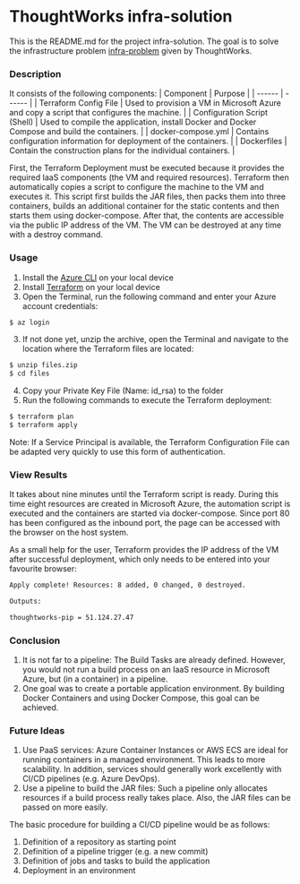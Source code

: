 # ThoughtWorks infra-solution

This is the README.md for the project infra-solution. The goal is to solve the infrastructure problem [infra-problem](https://github.com/ThoughtWorksInc/infra-problem) given by ThoughtWorks.

### Description
It consists of the following components:
| Component | Purpose |
| ------ | ------ |
| Terraform Config File | Used to provision a VM in Microsoft Azure and copy a script that configures the machine. |
| Configuration Script (Shell) | Used to compile the application, install Docker and Docker Compose and build the containers. |
| docker-compose.yml | Contains configuration information for deployment of the containers. |
| Dockerfiles | Contain the construction plans for the individual containers. |

First, the Terraform Deployment must be executed because it provides the required IaaS components (the VM and required resources). Terraform then automatically copies a script to configure the machine to the VM and executes it. This script first builds the JAR files, then packs them into three containers, builds an additional container for the static contents and then starts them using docker-compose. After that, the contents are accessible via the public IP address of the VM. The VM can be destroyed at any time with a destroy command.

### Usage
1) Install the [Azure CLI](https://docs.microsoft.com/de-de/cli/azure/install-azure-cli) on your local device
2) Install [Terraform](https://learn.hashicorp.com/tutorials/terraform/install-cli) on your local device
3) Open the Terminal, run the following command and enter your Azure account credentials:
```sh
$ az login
```
3) If not done yet, unzip the archive, open the Terminal and navigate to the location where the Terraform files are located:
```sh
$ unzip files.zip
$ cd files
```
4) Copy your Private Key File (Name: id_rsa) to the folder
4) Run the following commands to execute the Terraform deployment:
```sh
$ terraform plan
$ terraform apply
```

Note: If a Service Principal is available, the Terraform Configuration File can be adapted very quickly to use this form of authentication.

### View Results
It takes about nine minutes until the Terraform script is ready. During this time eight resources are created in Microsoft Azure, the automation script is executed and the containers are started via docker-compose. Since port 80 has been configured as the inbound port, the page can be accessed with the browser on the host system.

As a small help for the user, Terraform provides the IP address of the VM after successful deployment, which only needs to be entered into your favourite browser:

```sh
Apply complete! Resources: 8 added, 0 changed, 0 destroyed.

Outputs:

thoughtworks-pip = 51.124.27.47
```

### Conclusion
1) It is not far to a pipeline: The Build Tasks are already defined. However, you would not run a build process on an IaaS resource in Microsoft Azure, but (in a container) in a pipeline. 
2) One goal was to create a portable application environment. By building Docker Containers and using Docker Compose, this goal can be achieved. 

### Future Ideas
1) Use PaaS services: Azure Container Instances or AWS ECS are ideal for running containers in a managed environment. This leads to more scalability. In addition, services should generally work excellently with CI/CD pipelines (e.g. Azure DevOps).
2) Use a pipeline to build the JAR files: Such a pipeline only allocates resources if a build process really takes place. Also, the JAR files can be passed on more easily.

The basic procedure for building a CI/CD pipeline would be as follows:
1) Definition of a repository as starting point
2) Definition of a pipeline trigger (e.g. a new commit)
3) Definition of jobs and tasks to build the application
4) Deployment in an environment